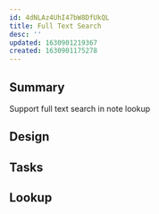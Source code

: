 ```yaml
---
id: 4dNLAz4UhI47bW8DfUkQL
title: Full Text Search
desc: ''
updated: 1630901219367
created: 1630901175278
---
```


## Summary
Support full text search in note lookup

## Design
<!-- - use web service workser to index results asynchronously
- when search results are still indexing, just use normal lookup
- some sort of d -->

## Tasks

## Lookup
